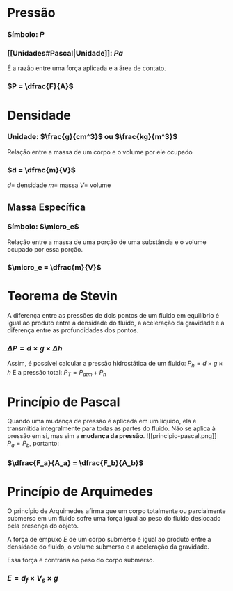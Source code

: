 # Pressão
### Símbolo: $P$
### [[Unidades#Pascal|Unidade]]: $Pa$
É a razão entre uma força aplicada e a área de contato.

### $P = \dfrac{F}{A}$

# Densidade
### Unidade: $\frac{g}{cm^3}$ ou $\frac{kg}{m^3}$
Relação entre a massa de um corpo e o volume por ele ocupado
### $d = \dfrac{m}{V}$
$d =$ densidade
$m =$ massa
$V =$ volume

## Massa Específica
### Símbolo: $\micro_e$
Relação entre a massa de uma porção de uma substância e o volume ocupado por essa porção.
### $\micro_e = \dfrac{m}{V}$

# Teorema de Stevin
A diferença entre as pressões de dois pontos de um fluido em equilíbrio é igual ao produto entre a densidade do fluido, a aceleração da gravidade e a diferença entre as profundidades dos pontos.

### $\Delta P = d \times g \times \Delta h$

Assim, é possível calcular a pressão hidrostática de um fluido:
$P_h = d\times g \times h$
E a pressão total:
$P_T = P_{atm} + P_h$

# Princípio de Pascal
Quando uma mudança de pressão é aplicada em um líquido, ela é transmitida integralmente para todas as partes do fluido. Não se aplica à pressão em si, mas sim a **mudança da pressão**.
![[principio-pascal.png]]
$P_a = P_b$, portanto:

### $\dfrac{F_a}{A_a} = \dfrac{F_b}{A_b}$

# Princípio de Arquimedes
O princípio de Arquimedes afirma que um corpo totalmente ou parcialmente submerso em um fluido sofre uma força igual ao peso do fluido deslocado pela presença do objeto.

A força de empuxo $E$ de um corpo submerso é igual ao produto entre a densidade do fluido, o volume submerso e a aceleração da gravidade.

Essa força é contrária ao peso do corpo submerso.

### $E = d_f \times V_s \times g$

